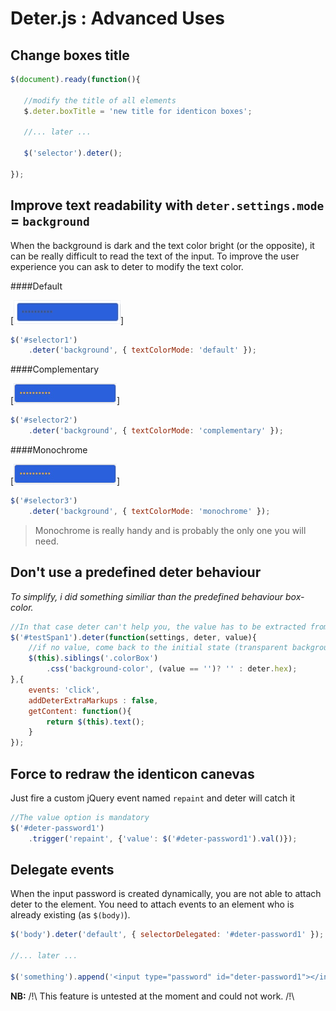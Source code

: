 Deter.js : Advanced Uses
========================

Change boxes title
----------------------

```javascript
$(document).ready(function(){
   
   //modify the title of all elements 
   $.deter.boxTitle = 'new title for identicon boxes';

   //... later ...

   $('selector').deter();

});
```
Improve text readability with `deter.settings.mode` = `background`
-----------------------------------------------------------------

When the background is dark and the text color bright (or the opposite), it can be really difficult to read the text of the input. To improve the user experience you can ask to deter to modify the text color. 

####Default

[![background = blue, color = black](https://raw.githubusercontent.com/3ffy/deter/master/demo/background1.jpg)]

```javascript
$('#selector1')
    .deter('background', { textColorMode: 'default' });
```

####Complementary

[![background = blue, color = orange](https://raw.githubusercontent.com/3ffy/deter/master/demo/background2.jpg)]

```javascript
$('#selector2')
    .deter('background', { textColorMode: 'complementary' });
```

####Monochrome

[![background = blue, color = white](https://raw.githubusercontent.com/3ffy/deter/master/demo/background2.jpg)]

```javascript
$('#selector3')
    .deter('background', { textColorMode: 'monochrome' });
```

>Monochrome is really handy and is probably the only one you will need.

Don't use a predefined deter behaviour 
--------------------------------------

*To simplify, i did something similiar than the predefined behaviour box-color.*

```javascript
//In that case deter can't help you, the value has to be extracted from a span, not an input.
$('#testSpan1').deter(function(settings, deter, value){
    //if no value, come back to the initial state (transparent background)
    $(this).siblings('.colorBox')
        .css('background-color', (value == '')? '' : deter.hex);
},{
    events: 'click',
    addDeterExtraMarkups : false,
    getContent: function(){
        return $(this).text();
    }
});
```

Force to redraw the identicon canevas
-------------------------------------

Just fire a custom jQuery event named `repaint` and deter will catch it

```javascript
//The value option is mandatory
$('#deter-password1')
    .trigger('repaint', {'value': $('#deter-password1').val()});
```

Delegate events
---------------

When the input password is created dynamically, you are not able to attach deter to the element. You need to attach events to an element who is already existing (as `$(body)`).

```javascript
$('body').deter('default', { selectorDelegated: '#deter-password1' });

//... later ...

$('something').append('<input type="password" id="deter-password1"></input>');
```

**NB:** /!\ This feature is untested at the moment and could not work. /!\